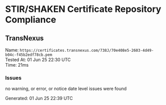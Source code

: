 # STIR/SHAKEN Certificate Repository Compliance

## TransNexus

Name: `https://certificates.transnexus.com/738J/70e408e5-2603-4d49-b04c-f45b2edf78cb.pem`\
Tested At: 01 Jun 25 22:30 UTC\
Time: 21ms

### Issues

no warning, or error, or notice date level issues were found

Generated: 01 Jun 25 22:39 UTC